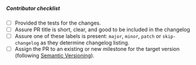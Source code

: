 <!--- Describe the changes here. --->

##### Contributor checklist

- [ ] Provided the tests for the changes.
- [ ] Assure PR title is short, clear, and good to be included in the changelog
- [ ] Assure one of these labels is present: `major`, `minor`, `patch` or `skip-changelog` as they determine changelog listing.
- [ ] Assign the PR to an existing or new milestone for the target version (following [Semantic Versioning](https://blog.versioneye.com/2014/01/16/semantic-versioning/)).
